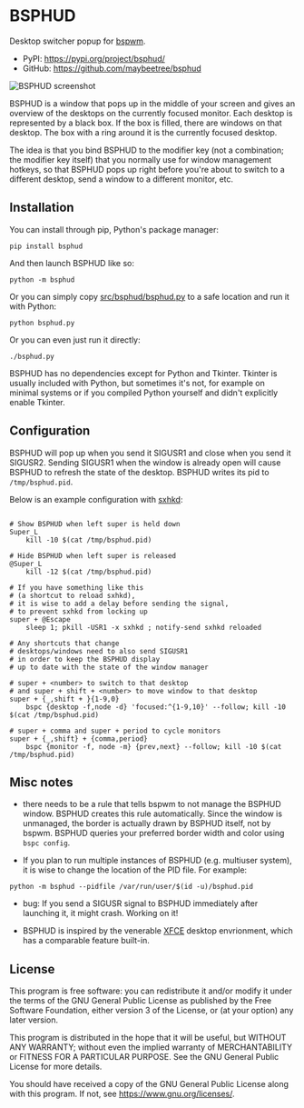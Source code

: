 # BSPHUD

Desktop switcher popup for [bspwm](https://github.com/baskerville/bspwm).

- PyPI: <https://pypi.org/project/bsphud/>
- GitHub: <https://github.com/maybeetree/bsphud>

![BSPHUD screenshot](img/bsphud-scrot.png)

BSPHUD is a window that pops up in the middle of your screen
and gives an overview of the desktops on the currently focused monitor.
Each desktop is represented by a black box.
If the box is filled,
there are windows on that desktop.
The box with a ring around it is the currently focused desktop.

The idea is that you bind BSPHUD to the modifier key
(not a combination; the modifier key itself)
that you normally use for window management hotkeys,
so that BSPHUD pops up right before you're about to switch
to a different desktop,
send a window to a different monitor,
etc.

## Installation

You can install through pip, Python's package manager:

```
pip install bsphud
```

And then launch BSPHUD like so:

```
python -m bsphud
```

Or you can simply copy [src/bsphud/bsphud.py](src/bsphud/bsphud.py)
to a safe location and run it with Python:

```
python bsphud.py
```

Or you can even just run it directly:

```
./bsphud.py
```

BSPHUD has no dependencies except for Python and Tkinter.
Tkinter is usually included with Python,
but sometimes it's not,
for example on minimal systems or if you compiled Python
yourself and didn't explicitly enable Tkinter.

## Configuration

BSPHUD will pop up when you send it SIGUSR1
and close when you send it SIGUSR2.
Sending SIGUSR1 when the window is already open
will cause BSPHUD to refresh the state of the desktop.
BSPHUD writes its pid to `/tmp/bsphud.pid`.

Below is an example configuration with
[sxhkd](https://github.com/baskerville/sxhkd):

```sxhkdrc

# Show BSPHUD when left super is held down
Super_L
	kill -10 $(cat /tmp/bsphud.pid)

# Hide BSPHUD when left super is released
@Super_L
	kill -12 $(cat /tmp/bsphud.pid)

# If you have something like this
# (a shortcut to reload sxhkd),
# it is wise to add a delay before sending the signal,
# to prevent sxhkd from locking up
super + @Escape
	sleep 1; pkill -USR1 -x sxhkd ; notify-send sxhkd reloaded

# Any shortcuts that change 
# desktops/windows need to also send SIGUSR1
# in order to keep the BSPHUD display
# up to date with the state of the window manager

# super + <number> to switch to that desktop
# and super + shift + <number> to move window to that desktop
super + {_,shift + }{1-9,0}
	bspc {desktop -f,node -d} 'focused:^{1-9,10}' --follow; kill -10 $(cat /tmp/bsphud.pid)

# super + comma and super + period to cycle monitors
super + {_,shift} + {comma,period}
	bspc {monitor -f, node -m} {prev,next} --follow; kill -10 $(cat /tmp/bsphud.pid)

```

## Misc notes

- there needs to be a rule that tells bspwm to not manage
the BSPHUD window.
BSPHUD creates this rule automatically.
Since the window is unmanaged, the border
is actually drawn by BSPHUD itself,
not by bspwm.
BSPHUD queries your preferred border width and color
using `bspc config`.

- If you plan to run multiple instances of BSPHUD
(e.g. multiuser system),
it is wise to change the location of the PID file.
For example:
```
python -m bsphud --pidfile /var/run/user/$(id -u)/bsphud.pid
```

- bug: If you send a SIGUSR signal to BSPHUD immediately after
launching it, it might crash.
Working on it!

- BSPHUD is inspired by the venerable [XFCE](https://xfce.org/)
desktop envrionment,
which has a comparable feature built-in.


## License

This program is free software: you can redistribute it and/or modify it under
the terms of the GNU General Public License as published by the Free Software
Foundation, either version 3 of the License, or (at your option) any later
version.

This program is distributed in the hope that it will be useful, but WITHOUT ANY
WARRANTY; without even the implied warranty of MERCHANTABILITY or FITNESS FOR A
PARTICULAR PURPOSE. See the GNU General Public License for more details.

You should have received a copy of the GNU General Public License along with
this program. If not, see <https://www.gnu.org/licenses/>. 


